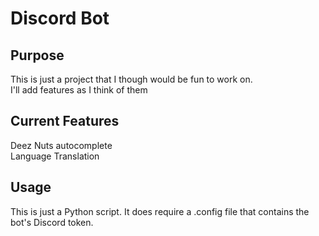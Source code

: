 # Discord Bot

## Purpose

This is just a project that I though would be fun to work on.  
I'll add features as I think of them  

## Current Features

Deez Nuts autocomplete  
Language Translation  

## Usage

This is just a Python script. It does require a .config file that contains the bot's Discord token.  
